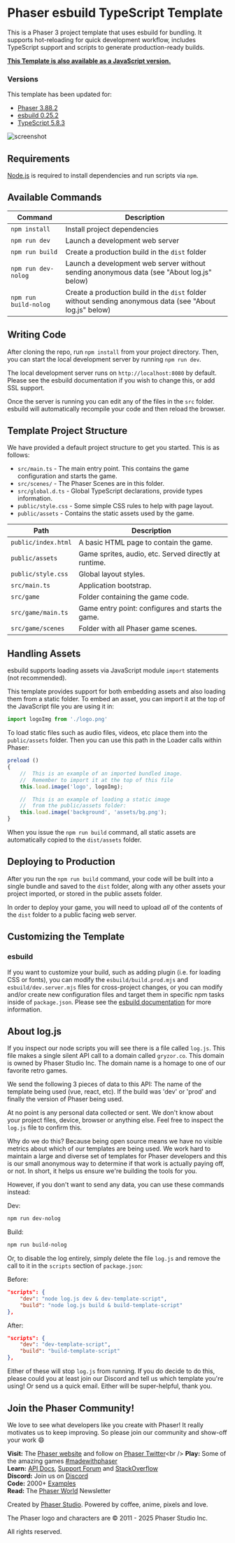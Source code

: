 # Phaser esbuild TypeScript Template

This is a Phaser 3 project template that uses esbuild for bundling. It supports hot-reloading for quick development workflow, includes TypeScript support and scripts to generate production-ready builds.

**[This Template is also available as a JavaScript version.](https://github.com/phaserjs/template-esbuild)**

### Versions

This template has been updated for:

- [Phaser 3.88.2](https://github.com/phaserjs/phaser)
- [esbuild 0.25.2](https://github.com/evanw/esbuild)
- [TypeScript 5.8.3](https://github.com/microsoft/TypeScript)

![screenshot](screenshot.png)

## Requirements

[Node.js](https://nodejs.org) is required to install dependencies and run scripts via `npm`.

## Available Commands

| Command | Description |
|---------|-------------|
| `npm install` | Install project dependencies |
| `npm run dev` | Launch a development web server |
| `npm run build` | Create a production build in the `dist` folder |
| `npm run dev-nolog` | Launch a development web server without sending anonymous data (see "About log.js" below) |
| `npm run build-nolog` | Create a production build in the `dist` folder without sending anonymous data (see "About log.js" below) |

## Writing Code

After cloning the repo, run `npm install` from your project directory. Then, you can start the local development server by running `npm run dev`.

The local development server runs on `http://localhost:8080` by default. Please see the esbuild documentation if you wish to change this, or add SSL support.

Once the server is running you can edit any of the files in the `src` folder. esbuild will automatically recompile your code and then reload the browser.

## Template Project Structure

We have provided a default project structure to get you started. This is as follows:

- `src/main.ts` - The main entry point. This contains the game configuration and starts the game.
- `src/scenes/` - The Phaser Scenes are in this folder.
- `src/global.d.ts` - Global TypeScript declarations, provide types information.
- `public/style.css` - Some simple CSS rules to help with page layout.
- `public/assets` - Contains the static assets used by the game.

| Path                         | Description                                                |
|------------------------------|------------------------------------------------------------|
| `public/index.html`          | A basic HTML page to contain the game.                     |
| `public/assets`              | Game sprites, audio, etc. Served directly at runtime.      |
| `public/style.css`           | Global layout styles.                                      |
| `src/main.ts`                | Application bootstrap.                                     |
| `src/game`                   | Folder containing the game code.                           |
| `src/game/main.ts`           | Game entry point: configures and starts the game.          |
| `src/game/scenes`            | Folder with all Phaser game scenes.                        |


## Handling Assets

esbuild supports loading assets via JavaScript module `import` statements (not recommended).

This template provides support for both embedding assets and also loading them from a static folder. To embed an asset, you can import it at the top of the JavaScript file you are using it in:

```js
import logoImg from './logo.png'
```

To load static files such as audio files, videos, etc place them into the `public/assets` folder. Then you can use this path in the Loader calls within Phaser:

```js
preload ()
{
    //  This is an example of an imported bundled image.
    //  Remember to import it at the top of this file
    this.load.image('logo', logoImg);

    //  This is an example of loading a static image
    //  from the public/assets folder:
    this.load.image('background', 'assets/bg.png');
}
```

When you issue the `npm run build` command, all static assets are automatically copied to the `dist/assets` folder.

## Deploying to Production

After you run the `npm run build` command, your code will be built into a single bundle and saved to the `dist` folder, along with any other assets your project imported, or stored in the public assets folder.

In order to deploy your game, you will need to upload *all* of the contents of the `dist` folder to a public facing web server.

## Customizing the Template

### esbuild

If you want to customize your build, such as adding plugin (i.e. for loading CSS or fonts), you can modify the `esbuild/build.prod.mjs` and `esbuild/dev.server.mjs` files for cross-project changes, or you can modify and/or create new configuration files and target them in specific npm tasks inside of `package.json`. Please see the [esbuild documentation](https://esbuild.github.io/api/) for more information.

## About log.js

If you inspect our node scripts you will see there is a file called `log.js`. This file makes a single silent API call to a domain called `gryzor.co`. This domain is owned by Phaser Studio Inc. The domain name is a homage to one of our favorite retro games.

We send the following 3 pieces of data to this API: The name of the template being used (vue, react, etc). If the build was 'dev' or 'prod' and finally the version of Phaser being used.

At no point is any personal data collected or sent. We don't know about your project files, device, browser or anything else. Feel free to inspect the `log.js` file to confirm this.

Why do we do this? Because being open source means we have no visible metrics about which of our templates are being used. We work hard to maintain a large and diverse set of templates for Phaser developers and this is our small anonymous way to determine if that work is actually paying off, or not. In short, it helps us ensure we're building the tools for you.

However, if you don't want to send any data, you can use these commands instead:

Dev:

```bash
npm run dev-nolog
```

Build:

```bash
npm run build-nolog
```

Or, to disable the log entirely, simply delete the file `log.js` and remove the call to it in the `scripts` section of `package.json`:

Before:

```json
"scripts": {
    "dev": "node log.js dev & dev-template-script",
    "build": "node log.js build & build-template-script"
},
```

After:

```json
"scripts": {
    "dev": "dev-template-script",
    "build": "build-template-script"
},
```

Either of these will stop `log.js` from running. If you do decide to do this, please could you at least join our Discord and tell us which template you're using! Or send us a quick email. Either will be super-helpful, thank you.

## Join the Phaser Community!

We love to see what developers like you create with Phaser! It really motivates us to keep improving. So please join our community and show-off your work 😄

**Visit:** The [Phaser website](https://phaser.io) and follow on [Phaser Twitter](https://twitter.com/phaser_)<br />
**Play:** Some of the amazing games [#madewithphaser](https://twitter.com/search?q=%23madewithphaser&src=typed_query&f=live)<br />
**Learn:** [API Docs](https://newdocs.phaser.io), [Support Forum](https://phaser.discourse.group/) and [StackOverflow](https://stackoverflow.com/questions/tagged/phaser-framework)<br />
**Discord:** Join us on [Discord](https://discord.gg/phaser)<br />
**Code:** 2000+ [Examples](https://labs.phaser.io)<br />
**Read:** The [Phaser World](https://phaser.io/community/newsletter) Newsletter<br />

Created by [Phaser Studio](mailto:support@phaser.io). Powered by coffee, anime, pixels and love.

The Phaser logo and characters are &copy; 2011 - 2025 Phaser Studio Inc.

All rights reserved.
